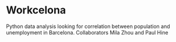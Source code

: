 # Workcelona
Python data analysis looking for correlation between population and unemployment in Barcelona. Collaborators Mila Zhou and Paul Hine
